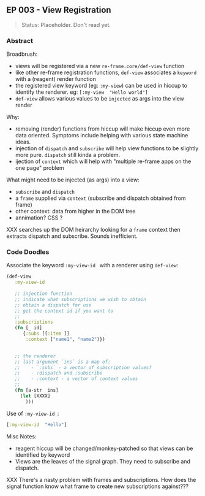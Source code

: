 ## EP 003 - View Registration

> Status: Placeholder. Don't read yet. 


### Abstract 

Broadbrush:
   - views will be registered via a new `re-frame.core/def-view` function
   - like other re-frame registration functions, `def-view` associates a `keyword` with a (reagent) render function
   - the registered view keyword (eg: `:my-view`) can be used in hiccup to identify the renderer. eg:  `[:my-view  "Hello world"]`
   - `def-view` allows various values to be `injected` as args into the view render
   
Why:
  - removing (render) functions from hiccup will make hiccup even more data oriented. Symptoms include helping with various state machine ideas.
  - injection of `dispatch` and `subscribe` will help view functions to be slightly more pure. `dispatch` still kinda a problem. 
  - ijection of `context` which will help with "multiple re-frame apps on the one page" problem 
   
What might need to be injected (as args) into a view:  

  - `subscribe` and `dispatch` 
  - a `frame` supplied via `context`  (subscribe and dispatch obtained from frame)
  - other context: data from higher in the DOM tree
  - annimation?  CSS  ?

XXX searches up the DOM heirarchy looking for a `frame` context then extracts dispatch and subscribe.  Sounds inefficient. 

### Code Doodles

Associate the keyword `:my-view-id ` with a renderer using `def-view`:
```clj
(def-view 
   :my-view-id 
   
   ;; injection function
   ;; indicate what subscriptions we wish to obtain 
   ;; obtain a dispatch for use 
   ;; get the context id if you want to 
   ;; 
   :subscriptions 
   (fn [_ id]
      {:subs [[:item ]] 
       :context ["name1", "name2")})

       
   ;; the renderer
   ;; last argument `ins` is a map of:
   ;;    - `:subs` - a vector of subscription values? 
   ;;    - :dispatch and :subscribe 
   ;;    - :context - a vector of context values
   ;; 
   (fn [a-str  ins]
     (let [XXXX] 
       )))
```

Use of `:my-view-id `:
```clj
[:my-view-id  "Hello"] 
```


Misc Notes:
   
   - reagent hiccup will be changed/monkey-patched so that views can be identified by keyword
   - Views are the leaves of the signal graph. They need to subscribe and dispatch. 
   
XXX There's a nasty problem with frames and subscriptions.  How does the signal function know what frame to create new subscriptions against???
